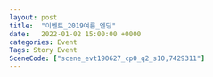 ```yaml
---
layout: post
title:  "이벤트_2019여름_엔딩"
date:   2022-01-02 15:00:00 +0000
categories: Event
Tags: Story Event
SceneCode: ["scene_evt190627_cp0_q2_s10,7429311"]
---
```

